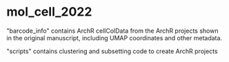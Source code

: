 # mol_cell_2022

"barcode_info" contains ArchR cellColData from the ArchR projects shown in the original manuscript, including UMAP coordinates and other metadata.

"scripts" contains clustering and subsetting code to create ArchR projects
